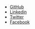 * [<i class="fab fa-github fa-lg fa-fw"></i> GitHub](https://github.com/Graudusk/ramverk1-project)
* [<i class="fab fa-linkedin fa-lg fa-fw"></i> Linkedin](https://linkedin.com/company/travelersinforamverk)
* [<i class="fab fa-twitter fa-lg fa-fw"></i> Twitter](https://twitter.com/travelersinforamverk)
* [<i class="fab fa-facebook fa-lg fa-fw"></i> Facebook](https://facebook.com/travelersinforamverk)
